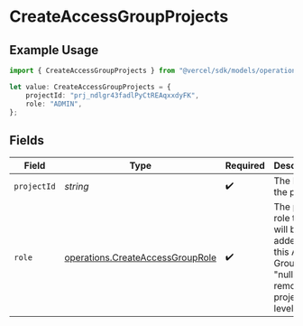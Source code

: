 # CreateAccessGroupProjects

## Example Usage

```typescript
import { CreateAccessGroupProjects } from "@vercel/sdk/models/operations";

let value: CreateAccessGroupProjects = {
    projectId: "prj_ndlgr43fadlPyCtREAqxxdyFK",
    role: "ADMIN",
};
```

## Fields

| Field                                                                                                   | Type                                                                                                    | Required                                                                                                | Description                                                                                             | Example                                                                                                 |
| ------------------------------------------------------------------------------------------------------- | ------------------------------------------------------------------------------------------------------- | ------------------------------------------------------------------------------------------------------- | ------------------------------------------------------------------------------------------------------- | ------------------------------------------------------------------------------------------------------- |
| `projectId`                                                                                             | *string*                                                                                                | :heavy_check_mark:                                                                                      | The ID of the project.                                                                                  | prj_ndlgr43fadlPyCtREAqxxdyFK                                                                           |
| `role`                                                                                                  | [operations.CreateAccessGroupRole](../../models/operations/createaccessgrouprole.md)                    | :heavy_check_mark:                                                                                      | The project role that will be added to this Access Group. \"null\" will remove this project level role. | ADMIN                                                                                                   |